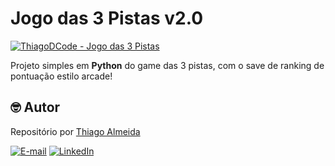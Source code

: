 # Jogo das 3 Pistas v2.0

[![ThiagoDCode - Jogo das 3 Pistas](https://img.shields.io/static/v1?label=ThiagoDCode&message=PistaDas3Pistas&color=blue&logo=github)](https://github.com/ThiagoDCode/Jogo3Pistas_v2.0 "Ir para o repositório.")

Projeto simples em **Python** do game das 3 pistas, com o save de ranking de pontuação estilo arcade!

## 🤓 Autor
Repositório por [Thiago Almeida](https://github.com/ThiagoDCode)

[![E-mail](https://img.shields.io/static/v1?label=&message=E-mail&color=blueviolet&logoColor=white&logo=gmail)](thiago.lee.oficial@gmail.com "Enviar e-mail.")
[![LinkedIn](https://img.shields.io/static/v1?label=&message=LinkedIn&color=blue&logoColor=white&logo=LinkedIn)](https://www.linkedin.com/in/thiago-almeida-dcode "Acessar.")
